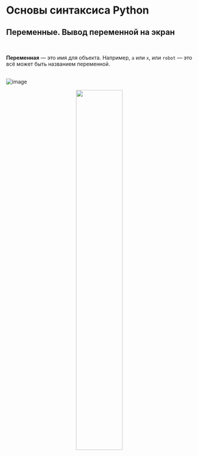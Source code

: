 # Основы синтаксиса Python
## Переменные. Вывод переменной на экран
<br>

**Переменная** — это имя для объекта. Например, ```a``` или ```x```, или ```robot``` — это всё может быть названием переменной.  
<br>  

![image](https://github.com/user-attachments/assets/f983c194-5b8a-4c55-bbe3-667538728e99)

<p align="center">
  <img src="https://github.com/user-attachments/assets/f983c194-5b8a-4c55-bbe3-667538728e99" width="50%" />
</p>
